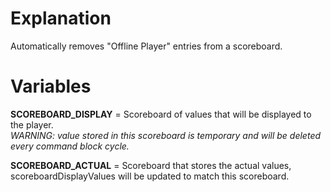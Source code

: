 # Explanation

Automatically removes "Offline Player" entries from a scoreboard.

# Variables

**SCOREBOARD_DISPLAY** = Scoreboard of values that will be displayed to the player.<br>
*WARNING: value stored in this scoreboard is temporary and will be deleted every command block cycle.*<br>

**SCOREBOARD_ACTUAL** = Scoreboard that stores the actual values, scoreboardDisplayValues will be updated to match this scoreboard.<br>
